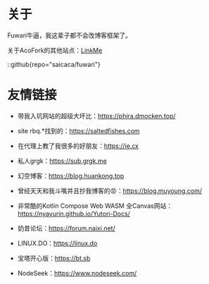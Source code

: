# 关于
Fuwari牛逼，我这辈子都不会改博客框架了。 

关于AcoFork的其他站点：[LinkMe](https://link.me/acofork)

::github{repo="saicaca/fuwari"}

# 友情链接

- 带我入坑网站的超级大坏比：https://phira.dmocken.top/

- site rbq.*找到的：https://saltedfishes.com

- 在代理上教了我很多的好朋友：https://ie.cx

- 私人grgk：https://sub.grgk.me

- 幻空博客：https://blog.huankong.top

- 曾经天天和我斗嘴并且抄我博客的😡：https://blog.muyoung.com/

- 非常酷的Kotlin Compose Web WASM 全Canvas网站：https://nyayurin.github.io/Yutori-Docs/

- 奶昔论坛：https://forum.naixi.net/

- LINUX.DO：https://linux.do

- 宝塔开心版：https://bt.sb

- NodeSeek：https://www.nodeseek.com/